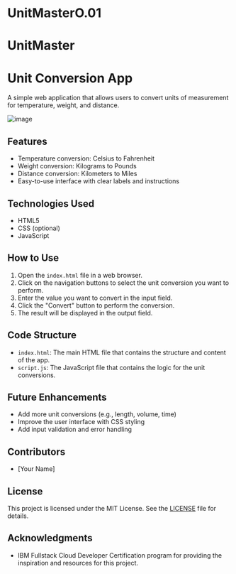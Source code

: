 # UnitMasterO.01

# UnitMaster
# Unit Conversion App

A simple web application that allows users to convert units of measurement for temperature, weight, and distance.

![image](https://github.com/user-attachments/assets/8a6dd775-404f-40f1-b5ec-b0be19e07770)



## Features

* Temperature conversion: Celsius to Fahrenheit
* Weight conversion: Kilograms to Pounds
* Distance conversion: Kilometers to Miles
* Easy-to-use interface with clear labels and instructions

## Technologies Used

* HTML5
* CSS (optional)
* JavaScript

## How to Use

1. Open the `index.html` file in a web browser.
2. Click on the navigation buttons to select the unit conversion you want to perform.
3. Enter the value you want to convert in the input field.
4. Click the "Convert" button to perform the conversion.
5. The result will be displayed in the output field.

## Code Structure

* `index.html`: The main HTML file that contains the structure and content of the app.
* `script.js`: The JavaScript file that contains the logic for the unit conversions.

## Future Enhancements

* Add more unit conversions (e.g., length, volume, time)
* Improve the user interface with CSS styling
* Add input validation and error handling

## Contributors

* [Your Name]

## License

This project is licensed under the MIT License. See the [LICENSE](LICENSE) file for details.

## Acknowledgments

* IBM Fullstack Cloud Developer Certification program for providing the inspiration and resources for this project.
